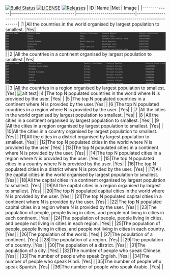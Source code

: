 [![Build Status](https://www.travis-ci.com/Carlosjr5/sem.svg?branch=master)](https://www.travis-ci.com/Carlosjr5/sem)
[![LICENSE](https://img.shields.io/github/license/Carlosjr5/sem.svg?style=flat-square)](https://github.com/Carlosjr5/sem/blob/master/LICENSE)
[![Releases](https://img.shields.io/github/release/Carlosjr5/sem/all.svg?style=flat-square)](https://github.com/Carlosjr5/sem/releases)
|         ID  |Name                           |Met                          | Image                                                                                            |
|-------------|-------------------------------|-----------------------------|--------------------------------------------------------------------------------------------------|
|1 |All the countries in the world organised by largest population to smallest.  |Yes| ![alt text](https://github.com/Carlosjr5/sem/blob/master/screenshots/id1.png) |
|2 |All the countries in a continent organised by largest population to smallest.|Yes| ![alt text](https://github.com/Carlosjr5/sem/blob/master/screenshots/id2.png)| 
|3 |All the countries in a region organised by largest population to smallest.   |Yes| ![alt text](https://github.com/Carlosjr5/sem/blob/master/screenshots/id3png)| 
|4 |The top N populated countries in the world where N is provided by the user.  |Yes| |
|5 |The top N populated countries in a continent where N is provided by the user.|Yes| |
|6 |The top N populated countries in a region where N is provided by the user.   |Yes| |
|7 |All the cities in the world organised by largest population to smallest.     |Yes| |
|8 |All the cities in a continent organised by largest population to smallest.   |Yes| |
|9 |All the cities in a region organised by largest population to smallest.      |Yes| |
|10|All the cities in a country organised by largest population to smallest.     |Yes| |
|11|All the cities in a district organised by largest population to smallest.    |Yes| |
|12|The top N populated cities in the world where N is provided by the user.     |Yes| |
|13|The top N populated cities in a continent where N is provided by the user.   |Yes| |
|14|The top N populated cities in a region where N is provided by the user.      |Yes| |
|15|The top N populated cities in a country where N is provided by the user.     |Yes| |
|16|The top N populated cities in a district where N is provided by the user.    |Yes| |
|17|All the capital cities in the world organised by largest population to smallest.  |Yes| |
|18|All the capital cities in a continent organised by largest population to smallest.   |Yes| |
|19|All the capital cities in a region organised by largest to smallest.    |Yes| |
|20|The top N populated capital cities in the world where N is provided by the user.      |Yes| |
|21|The top N populated capital cities in a continent where N is provided by the user.    |Yes| |
|22|The top N populated capital cities in a region where N is provided by the user.  |Yes| |
|23|The population of people, people living in cities, and people not living in cities in each continent.  |Yes| |
|24|The population of people, people living in cities, and people not living in cities in each region. |Yes| |
|25|The population of people, people living in cities, and people not living in cities in each country. |Yes| |
|26|The population of the world.                                                                             |Yes| |
|27|The population of a continent.                                                                             |Yes| |
|28|The population of a region.                                                                             |Yes| |
|29|The population of a country.                                                                             |Yes| |
|30|The population of a district.                                                                             |Yes| |
|31|The population of a city.                                                      |Yes| |
|32|The number of people who speak Chinese.                                                     |Yes| |
|33|The number of people who speak English.                                                       |Yes| |
|34|The number of people who speak Hindi.                                                         |Yes| |
|35|The number of people who speak Spanish.                                                         |Yes| |
|36|The number of people who speak Arabic.                                                         |Yes| |
